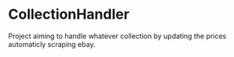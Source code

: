 # CollectionHandler
Project aiming to handle whatever collection by updating the prices automaticly scraping ebay. 
